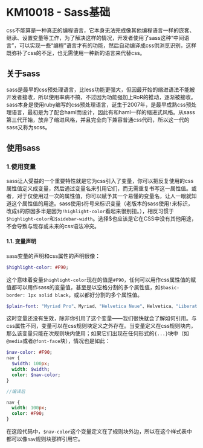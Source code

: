 # KM10018 - Sass基础

css不能算是一种真正的编程语言，它本身无法完成像其他编程语言一样的嵌套、继承、设置变量等工作，为了解决这样的情况，开发者使用了sass这种“中间语言”，可以实现一些“编程”语言才有的功能，然后自动编译成css供浏览识别，这样既弥补了css的不足，也无需使用一种新的语言来代替css。

## 关于sass

sass是最早的css预处理语言，比less功能更强大，但因最开始的缩进语法不能被开发者接收，所以使用率病不搞，不过因为功能强加上RoR的推动，逐渐被接收。sass本身是使用ruby编写的css预处理语言，诞生于2007年，是最早成熟css预处理语言，最初是为了配合haml而设计，因此有和haml一样的缩进式风格。从sass第三代开始，放弃了缩进风格，并且完全向下兼容普通css代码，所以这一代的sass又称为scss。

## 使用sass

### 1.使用变量

sass让人受益的一个重要特性就是它为css引入了变量，你可以把反复使用的css属性值定义成变量，然后通过变量名来引用它们，而无需重复书写这一属性值。或者，对于仅使用过一次的属性值，你可以赋予其一个易懂的变量名，让人一眼就知道这个属性值的用途。sass使用`$`符号来标识变量（老版本的sass使用`!`来标识，改成`$`的原因多半是因为`!highlight-color`看起来很别扭。），相反习惯于`$highlight-color`和`$sidebar-width`。选择$也应该是它在CSS中没有其他用途，不会导致与现存或未来的css语法冲突。

#### 1.1. 变量声明

sass变量的声明和css属性的声明很像：

```sass
$highlight-color: #F90;
```

这个意味着变量`$highlight-color`现在的值是`#F90`，任何可以用作css属性值的赋值都可以用作sass的变量值，甚至是以空格分割的多个属性值，如`$basic-border: 1px solid black`，或以都好分割的多个属性值。

```sass
$plain-font: "Myriad Pro"、Myriad、"Helvetica Neue"、Helvetica、"Liberation Sans"、Arial和sans-serif; sans-serif;
```

这时变量还没有生效，除非你引用了这个变量——我们很快就会了解如何引用。与css属性不同，变量可以在css规则块定义之外存在。当变量定义在css规则块内，那么该变量只能在次规则块内使用；如果它们出现在任何形式的`{...}`块中（如`@media`或者`@font-face`块），情况也是如此：

```sass
$nav-color: #F90;
nav {
  $width: 100px;
  width: $width;
  color: $nav-color;
}

//编译后

nav {
  width: 100px;
  color: #F90;
}
```

在这段代码中，`$nav-color`这个变量定义在了规则块外边，所以在这个样式表中都可以像`nav`规则块那样引用它。

